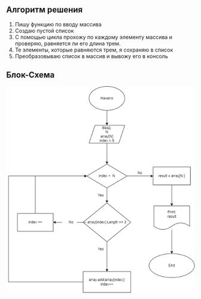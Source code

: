 ## Алгоритм решения 
1. Пишу функцию по вводу массива
2. Создаю пустой список
3. С помощью цикла прохожу по каждому элементу массива и проверяю, равняется ли его длина трем.
4. Те элементы, которые равняются трем, я сохраняю в список
5. Преобразовываю список в массив и вывожу его в консоль

## Блок-Схема
![Блок-Схема](2.png)
